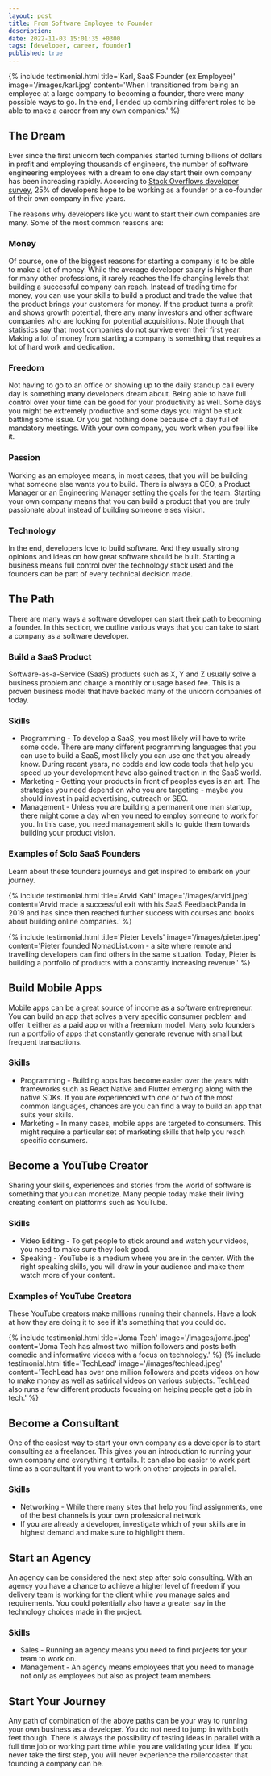 ```yaml
---
layout: post
title: From Software Employee to Founder
description:
date: 2022-11-03 15:01:35 +0300
tags: [developer, career, founder]
published: true
---
```


{% include testimonial.html title='Karl, SaaS Founder (ex Employee)' image='/images/karl.jpg' content='When I transitioned from being an employee at a large company to becoming a founder, there were many possible ways to go. In the end, I ended up combining different roles to be able to make a career from my own companies.' %}

## The Dream

Ever since the first unicorn tech companies started turning billions of dollars in profit and employing thousands of engineers, the number of software engineering employees with a dream to one day start their own company has been increasing rapidly. According to [Stack Overflows developer survey](https://insights.stackoverflow.com/survey/2018), 25% of developers hope to be working as a founder or a co-founder of their own company in five years.

The reasons why developers like you want to start their own companies are many. Some of the most common reasons are:

### Money

Of course, one of the biggest reasons for starting a company is to be able to make a lot of money. While the average developer salary is higher than for many other professions, it rarely reaches the life changing levels that building a successful company can reach. Instead of trading time for money, you can use your skills to build a product and trade the value that the product brings your customers for money. If the product turns a profit and shows growth potential, there any many investors and other software companies who are looking for potential acquisitions. Note though that statistics say that most companies do not survive even their first year. Making a lot of money from starting a company is something that requires a lot of hard work and dedication.

### Freedom

Not having to go to an office or showing up to the daily standup call every day is something many developers dream about. Being able to have full control over your time can be good for your productivity as well. Some days you might be extremely productive and some days you might be stuck battling some issue. Or you get nothing done because of a day full of mandatory meetings. With your own company, you work when you feel like it.

### Passion

Working as an employee means, in most cases, that you will be building what someone else wants you to build. There is always a CEO, a Product Manager or an Engineering Manager setting the goals for the team. Starting your own company means that you can build a product that you are truly passionate about instead of building someone elses vision.

### Technology

In the end, developers love to build software. And they usually strong opinions and ideas on how great software should be built. Starting a business means full control over the technology stack used and the founders can be part of every technical decision made.

## The Path

There are many ways a software developer can start their path to becoming a founder. In this section, we outline various ways that you can take to start a company as a software developer.

### Build a SaaS Product

Software-as-a-Service (SaaS) products such as X, Y and Z usually solve a business problem and charge a monthly or usage based fee. This is a proven business model that have backed many of the unicorn companies of today.

### Skills

- Programming - To develop a SaaS, you most likely will have to write some code. There are many different programming languages that you can use to build a SaaS, most likely you can use one that you already know. During recent years, no codde and low code tools that help you speed up your development have also gained traction in the SaaS world.
- Marketing - Getting your products in front of peoples eyes is an art. The strategies you need depend on who you are targeting - maybe you should invest in paid advertising, outreach or SEO.
- Management - Unless you are building a permanent one man startup, there might come a day when you need to employ someone to work for you. In this case, you need management skills to guide them towards building your product vision.

### Examples of Solo SaaS Founders

Learn about these founders journeys and get inspired to embark on your journey.

{% include testimonial.html title='Arvid Kahl' image='/images/arvid.jpeg' content='Arvid made a successful exit with his SaaS FeedbackPanda in 2019 and has since then reached further success with courses and books about building online companies.' %}

{% include testimonial.html title='Pieter Levels' image='/images/pieter.jpeg' content='Pieter founded NomadList.com - a site where remote and travelling developers can find others in the same situation. Today, Pieter is building a portfolio of products with a constantly increasing revenue.' %}

## Build Mobile Apps

Mobile apps can be a great source of income as a software entrepreneur. You can build an app that solves a very specific consumer problem and offer it either as a paid app or with a freemium model. Many solo founders run a portfolio of apps that constantly generate revenue with small but frequent transactions.

### Skills

- Programming - Building apps has become easier over the years with frameworks such as React Native and Flutter emerging along with the native SDKs. If you are experienced with one or two of the most common languages, chances are you can find a way to build an app that suits your skills.
- Marketing - In many cases, mobile apps are targeted to consumers. This might require a particular set of marketing skills that help you reach specific consumers.

## Become a YouTube Creator

Sharing your skills, experiences and stories from the world of software is something that you can monetize. Many people today make their living creating content on platforms such as YouTube.

### Skills

- Video Editing - To get people to stick around and watch your videos, you need to make sure they look good.
- Speaking - YouTube is a medium where you are in the center. With the right speaking skills, you will draw in your audience and make them watch more of your content.

### Examples of YouTube Creators

These YouTube creators make millions running their channels. Have a look at how they are doing it to see if it's something that you could do.

{% include testimonial.html title='Joma Tech' image='/images/joma.jpeg' content='Joma Tech has almost two million followers and posts both comedic and informative videos with a focus on technology.' %}
{% include testimonial.html title='TechLead' image='/images/techlead.jpeg' content='TechLead has over one million followers and posts videos on how to make money as well as satirical videos on various subjects. TechLead also runs a few different products focusing on helping people get a job in tech.' %}

## Become a Consultant

One of the easiest way to start your own company as a developer is to start consulting as a freelancer. This gives you an introduction to running your own company and everything it entails. It can also be easier to work part time as a consultant if you want to work on other projects in parallel.

### Skills

- Networking - While there many sites that help you find assignments, one of the best channels is your own professional network
- If you are already a developer, investigate which of your skills are in highest demand and make sure to highlight them.

## Start an Agency

An agency can be considered the next step after solo consulting. With an agency you have a chance to achieve a higher level of freedom if you delivery team is working for the client while you manage sales and requirements. You could potentially also have a greater say in the technology choices made in the project.

### Skills

- Sales - Running an agency means you need to find projects for your team to work on.
- Management - An agency means employees that you need to manage not only as employees but also as project team members

## Start Your Journey

Any path of combination of the above paths can be your way to running your own business as a developer. You do not need to jump in with both feet though. There is always the possibility of testing ideas in parallel with a full time job or working part time while you are validating your idea. If you never take the first step, you will never experience the rollercoaster that founding a company can be.
